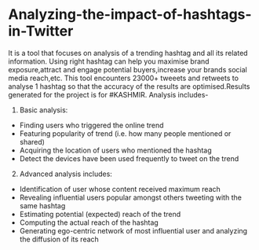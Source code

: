 # Analyzing-the-impact-of-hashtags-in-Twitter

It is a tool that focuses on analysis of a trending hashtag and all its related information.
Using right hashtag can help you maximise brand exposure,attract and engage potential buyers,increase your brands social media reach,etc.
This tool encounters 23000+ tweeets and retweets to analyse 1 hashtag so that the accuracy of the results are optimised.Results generated for the project is for #KASHMIR. Analysis includes-

1. Basic analysis:
* Finding users who triggered the online trend
* Featuring popularity of trend (i.e. how many people mentioned or shared)
* Acquiring the location of users who mentioned the hashtag
* Detect the devices have been used frequently to tweet on the trend

2. Advanced analysis includes:
* Identification of user whose content received maximum reach
* Revealing influential users popular amongst others tweeting with the same hashtag
* Estimating potential (expected) reach of the trend
* Computing the actual reach of the hashtag
* Generating ego-centric network of most influential user and analyzing the diffusion of its reach
